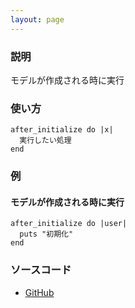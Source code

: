 ```yaml
---
layout: page
---
```

### 説明
モデルが作成される時に実行

### 使い方
    after_initialize do |x|
      実行したい処理
    end

### 例
#### モデルが作成される時に実行
    after_initialize do |user|
      puts "初期化"
    end

### ソースコード
* [GitHub](https://github.com/rails/rails/blob/f33d52c95217212cbacc8d5e44b5a8e3cdc6f5b3/railties/lib/rails/railtie/configuration.rb#L70)